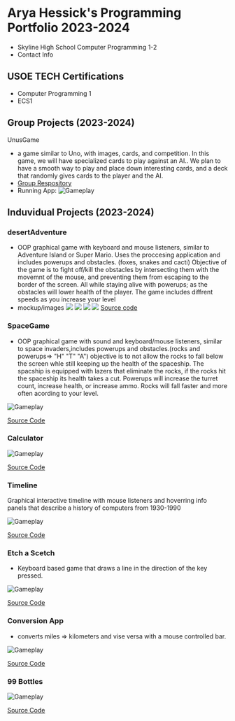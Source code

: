 # Arya Hessick's Programming Portfolio 2023-2024
* Skyline High School Computer Programming 1-2
* Contact Info

## USOE TECH Certifications
* Computer Programming 1
* ECS1

  
## Group Projects (2023-2024)
UnusGame
* a game similar to Uno, with images, cards, and competition. In this game, we will have specialized cards to play against an AI.. We plan to have a smooth way to play and place down interesting cards, and a deck that randomly gives cards to the player and the AI.
* [Group Respository](https://github.com/LilianDm/UnusGame.git)
* Running App:
![Gameplay](https://github.com/Ahessick/programmingportfolio/blob/main/images/gpUnus.png?raw=true)


## Induvidual Projects (2023-2024)
### desertAdventure
* OOP graphical game with keyboard and mouse listeners, similar to Adventure Island or Super Mario. Uses the proccesing application and includes powerups and obstacles. (foxes, snakes and cacti) Objective of the game is to fight off/kill the obstacles by intersecting them with the movemnt of the mouse, and preventing them from escaping to the border of the screen. All while staying alive with powerups; as the obstacles will lower health of the player. The game includes diffrent speeds as you increase your level
* mockup/images
<img src = "https://github.com/Ahessick/Indopro/blob/main/images/snake.png?raw=true"> <img src = "https://github.com/Ahessick/Indopro/blob/main/images/foxn.png?raw=true"> <img src = "https://github.com/Ahessick/Indopro/blob/main/images/cactusn1.png?raw=true"> <img src = "https://github.com/Ahessick/Indopro/blob/main/images/startscreen.png?raw=true">
[Source code](https://github.com/Ahessick/Indopro/tree/main/src/desertAdventure1)

### SpaceGame
* OOP graphical game with sound and keyboard/mouse listeners, similar to space invaders,includes powerups and obstacles.(rocks and powerups=> "H" "T" "A") objective is to not allow the rocks to fall below the screen whle still keeping up the health of the spaceship. The spacship is equipped with lazers that eliminate the rocks, if the rocks hit the spaceship its health takes a cut. Powerups will increase the turret count, increase health, or increase ammo. Rocks will fall faster and more often acording to your level.

![Gameplay](https://github.com/Ahessick/programmingportfolio/blob/main/images/SG1.png?raw=true)


[Source Code](https://github.com/Ahessick/programmingportfolio/blob/main/src/SpaceGame%203.zip)


### Calculator


![Gameplay](https://github.com/Ahessick/programmingportfolio/blob/main/images/CALCULATOR.png?raw=true)


[Source Code](https://github.com/Ahessick/programmingportfolio/blob/main/src/calculator%204.zip)


### Timeline
Graphical interactive timeline with mouse listeners and hoverring info panels that describe a history of computers from 1930-1990


![Gameplay](https://github.com/Ahessick/programmingportfolio/blob/main/images/TIMELINE.png?raw=true)


[Source Code](https://github.com/Ahessick/programmingportfolio/blob/main/src/Timeline%202.zip)

### Etch a Scetch
* Keyboard based game that draws a line in the direction of the key pressed.


![Gameplay](https://github.com/Ahessick/programmingportfolio/blob/main/images/ETCH.png?raw=true)


[Source Code](https://github.com/Ahessick/programmingportfolio/blob/main/src/etchaScetch.zip)


### Conversion App
* converts miles => kilometers and vise versa with a mouse controlled bar.


![Gameplay](https://github.com/Ahessick/programmingportfolio/blob/main/images/CONVERSION.png?raw=true)

[Source Code](https://github.com/Ahessick/programmingportfolio/blob/main/src/conversionApp.zip)

### 99 Bottles
![Gameplay](https://github.com/Ahessick/programmingportfolio/blob/main/images/99.png?raw=true)

[Source Code](https://github.com/Ahessick/programmingportfolio/blob/main/src/Main.java.zip)
